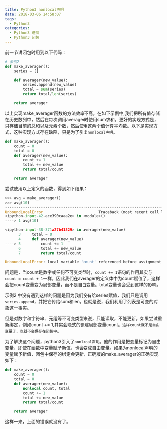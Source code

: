 ```yaml
---
title: Python3 nonlocal声明
date: 2018-03-06 14:58:07
tags:
  - Python3
categories:
  - Python3 进阶
  - Python3 闭包
---
```

前一节讲闭包时用到以下代码：
```python
# 示例2
def make_averager():
    series = []

    def averager(new_value):
        series.append(new_value)
        total = sum(series)
        return total/len(series)

    return averager
```
以上实现make_averager函数的方法效率不高。在如下示例中,我们把所有值存储在历史数列中，然后在每次调用averager时使用sum求和。更好的实现方式是，只存储目前的总和以及元素个数，然后使用这两个值计算平均数。以下是实现方式，这种实现方式存在缺陷，只是为了引出`nonlocal声明`。
<!-- more -->
```python
def make_averager():
    count = 0
    total = 0
    def averager(new_value):
        count += 1
        total += new_value
        return total/count

    return averager

```

尝试使用以上定义的函数，得到如下结果：
```python
>>> avg = make_averager()
>>> avg(10)
---------------------------------------------------------------------------
UnboundLocalError                         Traceback (most recent call last)
<ipython-input-42-ace390caaa2e> in <module>()
----> 1 avg(10)

<ipython-input-38-371a27b41829> in averager(new_value)
      3     total = 0
      4     def averager(new_value):
----> 5         count += 1
      6         total += new_value
      7         return total/count

UnboundLocalError: local variable 'count' referenced before assignment
```

问题是，当count是数字或任何不可变类型时，`count += 1`语句的作用其实与`count = count + 1`一样，因此我们在averager的定义体中为count赋值了，这样会把count变量变为局部变量，而不是自由变量。total变量也会受到这样的影响。

示例2 中没有遇到这样的问题是因为我们没有给series赋值，我们只是调用`series.append`，并把它传给sum和len。也就是说，我们利用了列表是可变的对象这一事实。

但是对数字和字符串、元组等不可变类型来说，只能读取，不能更新。如果尝试重新绑定，例如count += 1,其实会隐式的创建局部变量count。`这样count就不是自由变量了，也就不会保存在闭包中`。

为了解决这个问题，python3引入了`nonlocal声明`。他的作用是把变量标记为自由变量，即使在函数中变量赋予新值，也会变成自由变量。如果为nonlocal声明的变量赋予新值，闭包中保存的绑定会更新。正确版的make_averager的正确实现如下：
```python
def make_averager():
    count = 0
    total = 0
    def averager(new_value):
        nonlocal count, total
        count += 1
        total += new_value
        return total/count

    return averager

```
这样一来，上面的错误就没有了。
